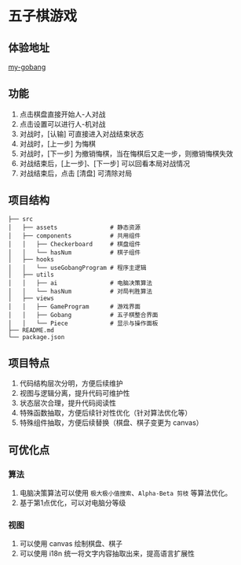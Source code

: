 # 五子棋游戏

## 体验地址

[my-gobang](https://amadeus711.github.io/my-gobang/)

## 功能
1. 点击棋盘直接开始人-人对战
2. 点击设置可以进行人-机对战
3. 对战时，[认输] 可直接进入对战结束状态
3. 对战时，[上一步] 为悔棋
4. 对战时，[下一步] 为撤销悔棋，当在悔棋后又走一步，则撤销悔棋失效
5. 对战结束后，[上一步]、[下一步] 可以回看本局对战情况
6. 对战结束后，点击 [清盘] 可清除对局


## 项目结构

```
├── src
│   ├── assets               # 静态资源
│   ├── components           # 共用组件
│   │   ├── Checkerboard     # 棋盘组件 
│   │   └── hasNum           # 棋子组件
│   ├── hooks
│   │   └── useGobangProgram # 程序主逻辑
│   ├── utils   
│   │   ├── ai               # 电脑决策算法 
│   │   └── hasNum           # 对局判胜算法
│   ├── views
│   │   ├── GameProgram      # 游戏界面 
│   │   ├── Gobang           # 五子棋整合界面 
│   │   └── Piece            # 显示与操作面板
├── README.md
└── package.json
```


## 项目特点

1. 代码结构层次分明，方便后续维护
2. 视图与逻辑分离，提升代码可维护性
3. 状态层次合理，提升代码阅读性
4. 特殊函数抽取，方便后续针对性优化（针对算法优化等）
5. 特殊组件抽取，方便后续替换（棋盘、棋子变更为 canvas）

## 可优化点

### 算法

1. 电脑决策算法可以使用 `极大极小值搜索`、`Alpha-Beta 剪枝` 等算法优化。
2. 基于第1点优化，可以对电脑分等级

### 视图

1. 可以使用 canvas 绘制棋盘、棋子
2. 可以使用 i18n 统一将文字内容抽取出来，提高语言扩展性